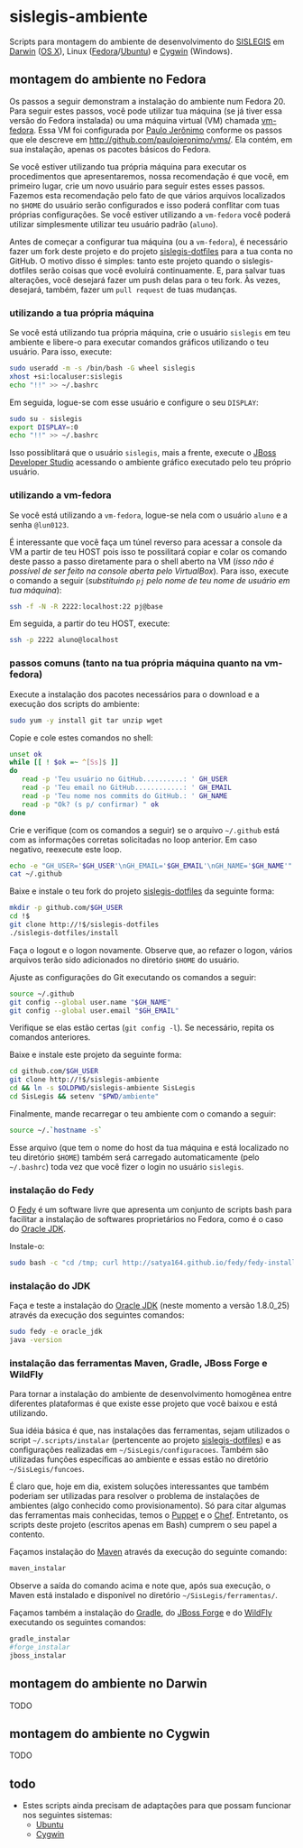 # sislegis-ambiente

Scripts para montagem do ambiente de desenvolvimento do [SISLEGIS] em [Darwin] ([OS X]), Linux ([Fedora]/[Ubuntu]) e [Cygwin] (Windows).

## montagem do ambiente no Fedora
Os passos a seguir demonstram a instalação do ambiente num Fedora 20. Para seguir estes passos, você pode utilizar tua máquina (se já tiver essa versão do Fedora instalada) ou uma máquina virtual (VM) chamada [vm-fedora](http://gdriv.es/vm-fedora). Essa VM foi configurada por [Paulo Jerônimo] conforme os passos que ele descreve em http://github.com/paulojeronimo/vms/. Ela contém, em sua instalação, apenas os pacotes básicos do Fedora.

Se você estiver utilizando tua própria máquina para executar os procedimentos que apresentaremos, nossa recomendação é que você, em primeiro lugar, crie um novo usuário para seguir estes esses passos. Fazemos esta recomendação pelo fato de que vários arquivos localizados no `$HOME` do usuário serão configurados e isso poderá conflitar com tuas próprias configurações. Se você estiver utilizando a `vm-fedora` você poderá utilizar simplesmente utilizar teu usuário padrão (`aluno`).

Antes de começar a configurar tua máquina (ou a `vm-fedora`), é necessário fazer um fork deste projeto e do projeto [sislegis-dotfiles] para a tua conta no GitHub. O motivo disso é simples: tanto este projeto quando o sislegis-dotfiles serão coisas que você evoluirá continuamente. E, para salvar tuas alterações, você desejará fazer um push delas para o teu fork. Às vezes, desejará, também, fazer um `pull request` de tuas mudanças.

### utilizando a tua própria máquina
Se você está utilizando tua própria máquina, crie o usuário `sislegis` em teu ambiente e libere-o para executar comandos gráficos utilizando o teu usuário. Para isso, execute:
```bash
sudo useradd -m -s /bin/bash -G wheel sislegis
xhost +si:localuser:sislegis
echo "!!" >> ~/.bashrc
```
Em seguida, logue-se com esse usuário e configure o seu `DISPLAY`:
```bash
sudo su - sislegis
export DISPLAY=:0
echo "!!" >> ~/.bashrc
```

Isso possiblitará que o usuário `sislegis`, mais a frente, execute o [JBoss Developer Studio] acessando o ambiente gráfico executado pelo teu próprio usuário.
### utilizando a vm-fedora
Se você está utilizando a `vm-fedora`, logue-se nela com o usuário `aluno` e a senha `@lun0123`.

É interessante que você faça um túnel reverso para acessar a console da VM a partir de teu HOST pois isso te possilitará copiar e colar os comando deste passo a passo diretamente para o shell aberto na VM (_isso não é possível de ser feito na console aberta pelo VirtualBox_). Para isso, execute o comando a seguir (_substituindo `pj` pelo nome de teu nome de usuário em tua máquina_):
```bash
ssh -f -N -R 2222:localhost:22 pj@base
```

Em seguida, a partir do teu HOST, execute:
```bash
ssh -p 2222 aluno@localhost
```

### passos comuns (tanto na tua própria máquina quanto na vm-fedora)
Execute a instalação dos pacotes necessários para o download e a execução dos scripts do ambiente:
```bash
sudo yum -y install git tar unzip wget
```

Copie e cole estes comandos no shell:
```bash
unset ok
while [[ ! $ok =~ ^[Ss]$ ]]
do
   read -p 'Teu usuário no GitHub..........: ' GH_USER
   read -p 'Teu email no GitHub............: ' GH_EMAIL
   read -p 'Teu nome nos commits do GitHub.: ' GH_NAME
   read -p "Ok? (s p/ confirmar) " ok
done
```

Crie e verifique (com os comandos a seguir) se o arquivo `~/.github` está com as informações corretas solicitadas no loop anterior. Em caso negativo, reexecute este loop.
```bash
echo -e "GH_USER='$GH_USER'\nGH_EMAIL='$GH_EMAIL'\nGH_NAME='$GH_NAME'" > ~/.github
cat ~/.github
```

Baixe e instale o teu fork do projeto [sislegis-dotfiles] da seguinte forma:
```bash
mkdir -p github.com/$GH_USER
cd !$
git clone http://!$/sislegis-dotfiles
./sislegis-dotfiles/install
```

Faça o logout e o logon novamente. Observe que, ao refazer o logon, vários arquivos terão sido adicionados no diretório `$HOME` do usuário.

Ajuste as configurações do Git executando os comandos a seguir:
```bash
source ~/.github
git config --global user.name "$GH_NAME"
git config --global user.email "$GH_EMAIL"
```

Verifique se elas estão certas (`git config -l`). Se necessário, repita os comandos anteriores.

Baixe e instale este projeto da seguinte forma:
```bash
cd github.com/$GH_USER
git clone http://!$/sislegis-ambiente
cd && ln -s $OLDPWD/sislegis-ambiente SisLegis
cd SisLegis && setenv "$PWD/ambiente"
```

Finalmente, mande recarregar o teu ambiente com o comando a seguir:
```bash
source ~/.`hostname -s`
```

Esse arquivo (que tem o nome do host da tua máquina e está localizado no teu diretório `$HOME`) também será carregado automaticamente (pelo `~/.bashrc`) toda vez que você fizer o login no usuário `sislegis`.

### instalação do Fedy
O [Fedy] é um software livre que apresenta um conjunto de scripts bash para facilitar a instalação de softwares proprietários no Fedora, como é o caso do [Oracle JDK].

Instale-o:
```bash
sudo bash -c "cd /tmp; curl http://satya164.github.io/fedy/fedy-installer -o fedy-installer && chmod +x fedy-installer && ./fedy-installer"
```

### instalação do JDK
Faça e teste a instalação do [Oracle JDK] (neste momento a versão 1.8.0_25) através da execução dos seguintes comandos:
```bash
sudo fedy -e oracle_jdk
java -version
```

### instalação das ferramentas Maven, Gradle, JBoss Forge e WildFly
Para tornar a instalação do ambiente de desenvolvimento homogênea entre diferentes plataformas é que existe esse projeto que você baixou e está utilizando.

Sua idéia básica é que, nas instalações das ferramentas, sejam utilizados o script `~/.scripts/instalar` (pertencente ao projeto [sislegis-dotfiles]) e as configurações realizadas em `~/SisLegis/configuracoes`. Também são utilizadas funções específicas ao ambiente e essas estão no diretório `~/SisLegis/funcoes`. 

É claro que, hoje em dia, existem soluções interessantes que também poderiam ser utilizadas para resolver o problema de instalações de ambientes (algo conhecido como provisionamento). Só para citar algumas das ferramentas mais conhecidas, temos o [Puppet] e o [Chef]. Entretanto, os scripts deste projeto (escritos apenas em Bash) cumprem o seu papel a contento.

Façamos instalação do [Maven] através da execução do seguinte comando:
```bash
maven_instalar
```

Observe a saída do comando acima e note que, após sua execução, o Maven está instalado e disponível no diretório `~/SisLegis/ferramentas/`.

Façamos também a instalação do [Gradle], do [JBoss Forge] e do [WildFly] executando os seguintes comandos:
```bash
gradle_instalar
#forge_instalar
jboss_instalar
```

## montagem do ambiente no Darwin
TODO

## montagem do ambiente no Cygwin
TODO

## todo
* Estes scripts ainda precisam de adaptações para que possam funcionar nos seguintes sistemas:
    * [Ubuntu]
    * [Cygwin]

[Paulo Jerônimo]:http://github.com/paulojeronimo
[SISLEGIS]:http://pensandoodireito.github.io/sislegis-site
[sislegis-dotfiles]:http://github.com/pensandoodireito/sislegis-dotfiles
[Darwin]:http://support.apple.com/kb/ta25634
[OS X]:https://www.apple.com/osx/what-is/
[Fedora]:http://fedoraproject.org
[Ubuntu]:http://www.ubuntu.com/
[Cygwin]:http://cgywin.com
[Fedy]:http://satya164.github.io/fedy/
[Oracle JDK]:http://www.oracle.com/technetwork/pt/java/javase/downloads/index.html
[Puppet]:http://puppetlabs.com/
[Chef]:https://www.getchef.com/
[Maven]:https://maven.apache.org
[Gradle]:http://www.gradle.org/
[JBoss Forge]:http://forge.jboss.org/
[WildFly]:http://wildfly.org/
[JBoss Developer Studio]:http://www.jboss.org/products/devstudio/overview/

<!---
vim: set syntax=markdown:
--->
